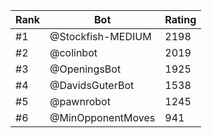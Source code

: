 Rank|Bot|Rating
---|---|---
#1|@Stockfish-MEDIUM|2198
#2|@colinbot|2019
#3|@OpeningsBot|1925
#4|@DavidsGuterBot|1538
#5|@pawnrobot|1245
#6|@MinOpponentMoves|941
